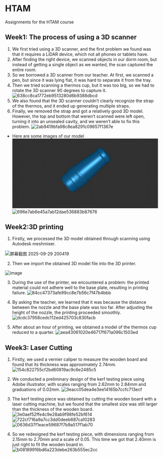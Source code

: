 # HTAM
Assignments for the HTAM course
## Week1: The process of using a 3D scanner
1. We first tried using a 3D scanner, and the first problem we found was that it requires a LiDAR device, which not all phones or tablets have.
2. After finding the right device, we scanned objects in our dorm room, but instead of getting a single object as we wanted, the scan captured the entire room.
3. So we borrowed a 3D scanner from our teacher. At first, we scanned a pen, but since it was lying flat, it was hard to separate it from the tray.
4. Then we tried scanning a thermos cup, but it was too big, so we had to rotate the 3D scanner 90 degrees to capture it.
![638cc8ca1772eb9513280d6b9388dbcd](https://github.com/user-attachments/assets/8481127b-9606-4381-ba24-da291774328c)
5. We also found that the 3D scanner couldn’t clearly recognize the strap of the thermos, and it ended up generating multiple straps.
6. Finally, we removed the strap and got a relatively good 3D model. However, the top and bottom that weren’t scanned were left open, turning it into an unsealed cavity, and we weren’t able to fix this problem.
![2ab9419bfa98c8ea8291c09657f1367e](https://github.com/user-attachments/assets/b7e9daaa-4467-40da-9681-785c7dd43ccc)

- Here are some images of our model
![image name](https://github.com/ntars420/HTAM/blob/main/3D%20scanning%20image%201.jpg)
![696e7ab6e45a7ab12dae536883b87676](https://github.com/user-attachments/assets/4883027d-293c-410b-98e1-6789bd0d0dee)

## Week2:3D printing
1. Firstly, we processed the 3D model obtained through scanning using Autodesk meshmixer.
<img width="1597" height="1382" alt="屏幕截图 2025-09-29 200419" src="https://github.com/user-attachments/assets/adbb6a04-8f4b-4d8d-8efe-af1d775c6827" />

2. Then we import the obtained 3D model file into the 3D printer.
  <img width="1476" height="1211" alt="image" src="https://github.com/user-attachments/assets/4dce129f-30ed-4f84-a059-ed33c5284b90" />

3. During the use of the printer, we encountered a problem: the printed material could not adhere well to the base plate, resulting in printing failure.
![84cc47373afe99cc8e7b56c7f47b4bbb](https://github.com/user-attachments/assets/db9df4d9-ab44-4ccd-8aea-ff6492b9c89f)

4. By asking the teacher, we learned that it was because the distance between the nozzle and the base plate was too far. After adjusting the height of the nozzle, the printing proceeded smoothly.
![dcdc37958cedc112ed425703c830facb](https://github.com/user-attachments/assets/bd3be5a6-d7f4-49d8-92e0-971890720504)

5. After about an hour of printing, we obtained a model of the thermos cup reduced to a quarter.
![aea43061020e46717f671a096c1503ed](https://github.com/user-attachments/assets/03a1d266-1fd6-4eab-9d76-a13eb1c249e4)


## Week3: Laser Cutting 
1. Firstly, we used a vernier caliper to measure the wooden board and found that its thickness was approximately 2.74mm.
   ![154c822755cf2bd60819ac9c6e2485c5](https://github.com/user-attachments/assets/c5433972-7242-47e2-b666-b53f934b8500)

2. We conducted a preliminary design of the kerf testing piece using Adobe illustrator, with scales ranging from 2.62mm to 2.84mm and graduations of 0.02mm.
  ![3eacc05dea4e3ee14165b7ccfc713ecf](https://github.com/user-attachments/assets/5eb6179f-1150-40ab-aeb5-f834229e3b80)

3. The kerf testing piece was obtained by cutting the wooden board with a laser cutting machine, but we found that the smallest size was still larger than the thickness of the wooden board.
![3e0aef52ffe4c9e28ab9f98fe52bf614](https://github.com/user-attachments/assets/0ae1d0f7-e18f-4acb-98a1-e7803e48dae8)
![722cf716a9a7cc3dd0deeb687ca10283](https://github.com/user-attachments/assets/ab878657-aa79-4e19-9081-6bd4594da5e5)
![0636d37f1eace59687f7b9a517f1ab70](https://github.com/user-attachments/assets/8618cbef-29bf-4bdd-aa04-8b95af840768)

4. So we redesigned the kerf testing piece, with dimensions ranging from 2.15mm to 2.70mm and a scale of 0.05. This time we got that 2.40mm is just right to fit the wooden board in.
![b08189916bd6a223debe263b555ec2cc](https://github.com/user-attachments/assets/8e4f5d8e-0387-4640-87ed-6ebcab3daa5e)

